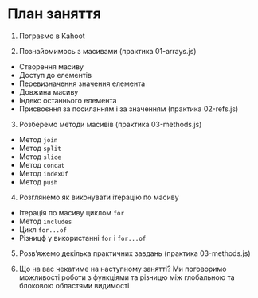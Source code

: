 # План заняття

1. Пограємо в Kahoot
   
2. Познайомимось з масивами (практика 01-arrays.js)
- Створення масиву
- Доступ до елементів
- Перевизначення значення елемента
- Довжина масиву
- Індекс останнього елемента
- Присвоєння за посиланням і за значенням (практика 02-refs.js)

3. Розберемо методи масивів (практика 03-methods.js)
- Метод `join`
- Метод `split`
- Метод `slice`
- Метод `concat`
- Метод `indexOf`
- Метод  `push`

4. Розглянемо як виконувати ітерацію по масиву 
- Ітерація по масиву циклом `for`
- Метод `includes`
- Цикл `for...of`
- Різницф у використанні `for` і `for...of`

5. Розв’яжемо декілька практичних завдань (практика 03-methods.js) 

6. Що на вас чекатиме на наступному занятті?
Ми поговоримо можливості роботи з функціями та різницю між глобальною та блоковою областями видимості
